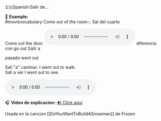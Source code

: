 
🇪🇸Spanish:Salir de... 

📌 **Example:**  
#movievocabulary
Come out of the room::: Sal del cuarto

Come out the door 
<audio src="https://translate.google.com/translate_tts?ie=UTF-8&tl=en&client=tw-ob&q=come+out+the+door" controls></audio>
diferencia con go out Salir a

pasado went out

Sali "a" caminar. I went out to walk.  
Sali a ver I went out to see.

<audio src="https://translate.google.com/translate_tts?ie=UTF-8&tl=en&client=tw-ob&q=come+out" controls></audio>

🎧 **Video de explicacion:** [🔊 Click aquí](https://youtu.be/Ea7h7TbaMNg?si=JefZvDP_K5JKVacf)

Usada en la cancion  [[DoYouWantToBuildASnowman]] de Frozen